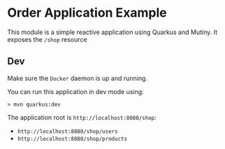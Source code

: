 # Order Application Example

This module is a simple reactive application using Quarkus and Mutiny.
It exposes the `/shop` resource

## Dev

Make sure the `Docker` daemon is up and running.

You can run this application in dev mode using:

```shell
> mvn quarkus:dev
```

The application root is `http://localhost:8080/shop`:

* `http://localhost:8080/shop/users`
* `http://localhost:8080/shop/products`
